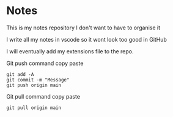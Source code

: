 # Notes

This is my notes repository I don't want to have to organise it 

I write all my notes in vscode so it wont look too good in GitHub

I will eventually add my extensions file to the repo.

Git push command copy paste
```shell
git add -A
git commit -m "Message"
git push origin main
```

Git pull command copy paste
``` shell
git pull origin main
```
